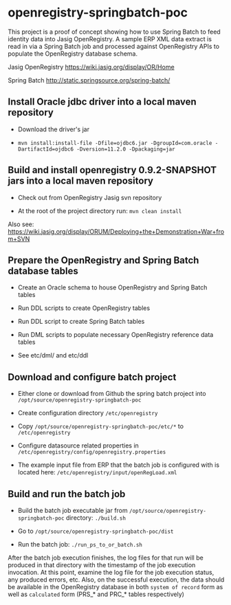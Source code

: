 openregistry-springbatch-poc
=======================

This project is a proof of concept showing how to use Spring Batch to feed identity data into Jasig OpenRegistry.
A sample ERP XML data extract is read in via a Spring Batch job and processed against OpenRegistry APIs to
populate the OpenRegistry database schema.

Jasig OpenRegistry
https://wiki.jasig.org/display/OR/Home

Spring Batch
http://static.springsource.org/spring-batch/

## Install Oracle jdbc driver into a local maven repository

* Download the driver's jar

* `mvn install:install-file -Dfile=ojdbc6.jar -DgroupId=com.oracle -DartifactId=ojdbc6 -Dversion=11.2.0 -Dpackaging=jar`

## Build and install openregistry 0.9.2-SNAPSHOT jars into a local maven repository

* Check out from OpenRegistry Jasig svn repository

* At the root of the project directory run: `mvn clean install`

Also see: https://wiki.jasig.org/display/ORUM/Deploying+the+Demonstration+War+from+SVN

## Prepare the OpenRegistry and Spring Batch database tables

* Create an Oracle schema to house OpenRegistry and Spring Batch tables

* Run DDL scripts to create OpenRegistry tables

* Run DDL script to create Spring Batch tables

* Run DML scripts to populate necessary OpenRegistry reference data tables

* See etc/dml/ and etc/ddl

## Download and configure batch project

* Either clone or download from Github the spring batch project into `/opt/source/openregistry-springbatch-poc`

* Create configuration directory `/etc/openregistry`

* Copy `/opt/source/openregistry-springbatch-poc/etc/*` to `/etc/openregistry`

* Configure datasource related properties in `/etc/openregistry/config/openregistry.properties`

* The example input file from ERP that the batch job is configured with is located here:
   `/etc/openregistry/input/openRegLoad.xml`

## Build and run the batch job

* Build the batch job executable jar from `/opt/source/openregistry-springbatch-poc` directory: `./build.sh`

* Go to `/opt/source/openregistry-springbatch-poc/dist`

* Run the batch job: `./run_ps_to_or_batch.sh`

After the batch job execution finishes, the log files for that run will be produced in that directory with the
timestamp of the job execution invocation. At this point, examine the log file for the job execution status, any
produced errors, etc. Also, on the successful execution, the data should be available in the OpenRegistry database
in both `system of record` form as well as `calculated` form (PRS_* and PRC_* tables respectively)

